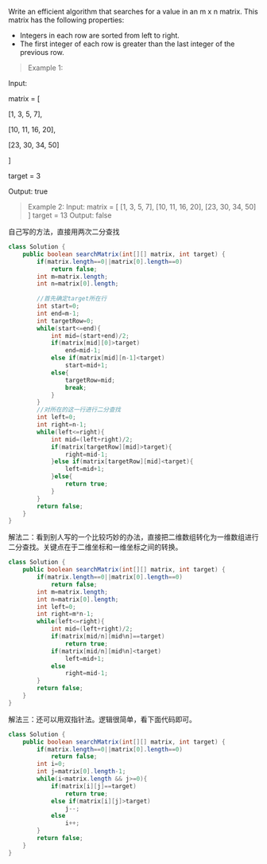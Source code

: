 Write an efficient algorithm that searches for a value in an m x n matrix. This matrix has the following properties:

- Integers in each row are sorted from left to right.
- The first integer of each row is greater than the last integer of the previous row.

>Example 1:

Input:

matrix = [

  [1,   3,  5,  7],

[10, 11, 16, 20],

[23, 30, 34, 50]

]

target = 3

Output: true

>Example 2:
Input:
matrix = [
  [1,   3,  5,  7],
  [10, 11, 16, 20],
  [23, 30, 34, 50]
]
target = 13
Output: false

自己写的方法，直接用两次二分查找

```java
class Solution {
    public boolean searchMatrix(int[][] matrix, int target) {
        if(matrix.length==0||matrix[0].length==0)
            return false;
        int m=matrix.length;
        int n=matrix[0].length;
        
        //首先确定target所在行
        int start=0;
        int end=m-1;
        int targetRow=0;
        while(start<=end){
            int mid=(start+end)/2;   
            if(matrix[mid][0]>target)
                end=mid-1;
            else if(matrix[mid][n-1]<target)
                start=mid+1;
            else{
                targetRow=mid;
                break;
            }           
        }
        //对所在的这一行进行二分查找
        int left=0;
        int right=n-1;      
        while(left<=right){
            int mid=(left+right)/2;
            if(matrix[targetRow][mid]>target){
                right=mid-1;
            }else if(matrix[targetRow][mid]<target){
                left=mid+1;
            }else{
                return true;
            }           
        }
        return false;
    }
}
```

解法二：看到别人写的一个比较巧妙的办法，直接把二维数组转化为一维数组进行二分查找。关键点在于二维坐标和一维坐标之间的转换。

```java
class Solution {
    public boolean searchMatrix(int[][] matrix, int target) {
        if(matrix.length==0||matrix[0].length==0)
            return false;
        int m=matrix.length;
        int n=matrix[0].length;
        int left=0;
        int right=m*n-1;
        while(left<=right){
            int mid=(left+right)/2;
            if(matrix[mid/n][mid%n]==target)
                return true;
            if(matrix[mid/n][mid%n]<target)
                left=mid+1;
            else
                right=mid-1;
        }        
        return false;
    }
}
```

解法三：还可以用双指针法。逻辑很简单，看下面代码即可。

```java
class Solution {
    public boolean searchMatrix(int[][] matrix, int target) {
        if(matrix.length==0||matrix[0].length==0)
            return false;
        int i=0;
        int j=matrix[0].length-1;
        while(i<matrix.length && j>=0){
            if(matrix[i][j]==target)
                return true;
            else if(matrix[i][j]>target)
                j--;
            else
                i++;            
        }        
        return false;
    }
}
```
